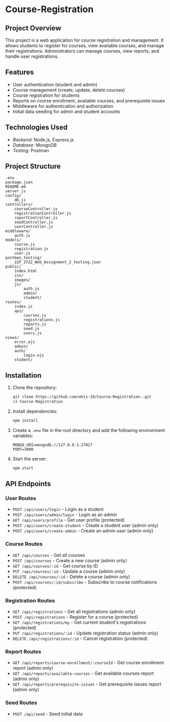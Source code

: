 # Course-Registration

## Project Overview

This project is a web application for course registration and management. It allows students to register for courses, view available courses, and manage their registrations. Administrators can manage courses, view reports, and handle user registrations.

## Features

- User authentication (student and admin)
- Course management (create, update, delete courses)
- Course registration for students
- Reports on course enrollment, available courses, and prerequisite issues
- Middleware for authentication and authorization
- Initial data seeding for admin and student accounts

## Technologies Used
- *Backend:* Node.js, Express.js
- *Database:* MongoDB
- *Testing:* Postman

## Project Structure

```
.env
package.json
README.md
server.js
config/
    db.js
controllers/
    courseController.js
    registrationController.js
    reportController.js
    seedController.js
    userController.js
middleware/
    auth.js
models/
    course.js
    registration.js
    user.js
postman_testing/
    22F_3722_Web_Assignment_2_testing.json
public/
    index.html
    css/
    images/
    js/
        auth.js
        admin/
        student/
routes/
    index.js
    api/
        courses.js
        registrations.js
        reports.js
        seed.js
        users.js
views/
    error.ejs
    admin/
    auth/
        login.ejs
    student/

```

## Installation

1. Clone the repository:
    ```sh
    git clone https://github.com/whis-19/Course-Registration-.git
    cd Course-Registration
    ```

2. Install dependencies:
    ```sh
    npm install
    ```

3. Create a `.env` file in the root directory and add the following environment variables:
    ```
    MONGO_URI=mongodb://127.0.0.1:27017
    PORT=3000
    ```

4. Start the server:
    ```sh
    npm start
    ```

## API Endpoints

### User Routes

- `POST /api/users/login` - Login as a student
- `POST /api/users/admin/login` - Login as an admin
- `GET /api/users/profile` - Get user profile (protected)
- `POST /api/users/create-student` - Create a student user (admin only)
- `POST /api/users/create-admin` - Create an admin user (admin only)

### Course Routes

- `GET /api/courses` - Get all courses
- `POST /api/courses` - Create a new course (admin only)
- `GET /api/courses/:id` - Get course by ID
- `PUT /api/courses/:id` - Update a course (admin only)
- `DELETE /api/courses/:id` - Delete a course (admin only)
- `POST /api/courses/:id/subscribe` - Subscribe to course notifications (protected)

### Registration Routes

- `GET /api/registrations` - Get all registrations (admin only)
- `POST /api/registrations` - Register for a course (protected)
- `GET /api/registrations/my` - Get current student's registrations (protected)
- `PUT /api/registrations/:id` - Update registration status (admin only)
- `DELETE /api/registrations/:id` - Cancel registration (protected)

### Report Routes

- `GET /api/reports/course-enrollment/:courseId` - Get course enrollment report (admin only)
- `GET /api/reports/available-courses` - Get available courses report (admin only)
- `GET /api/reports/prerequisite-issues` - Get prerequisite issues report (admin only)

### Seed Routes

- `POST /api/seed` - Seed initial data

